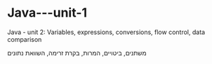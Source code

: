 # Java---unit-1
Java - unit 2: Variables, expressions, conversions, flow control, data comparison


משתנים, ביטויים, המרות, בקרת זרימה, השוואת נתונים
